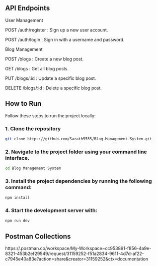 ## API Endpoints

User Management

POST /auth/register  :	Sign up a new user account.

POST /auth/login     :	Sign in with a username and password.

Blog Management

POST /blogs          :	Create a new blog post.

GET /blogs           :	Get all blog posts.

PUT /blogs/:id       :	Update a specific blog post.

DELETE /blogs/:id    :	Delete a specific blog post.


##  How to Run

Follow these steps to run the project locally:

### 1. Clone the repository

```bash
git clone https://github.com/Sarath5555/Blog-Management-System.git
```
### 2. Navigate to the project folder using your command line interface.

```bash
cd Blog Management System
```

### 3. Install the project dependencies by running the following command:

```bash
npm install
```

### 4. Start the development server with:

```bash
npm run dev
```

## Postman Collections

https://.postman.co/workspace/My-Workspace~cc953891-f856-4a9e-8321-453b2ef29549/request/31159252-f51a2834-9611-4d7d-af22-c7945e40a83e?action=share&creator=31159252&ctx=documentation